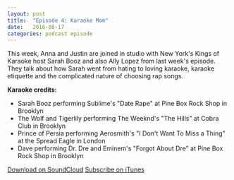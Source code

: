 ```yaml
---
layout: post
title:  "Episode 4: Karaoke Mom"
date:   2016-08-17
categories: podcast episode
---
```


This week, Anna and Justin are joined in studio with New York's Kings of Karaoke host Sarah Booz and also Ally Lopez from last week's episode. They talk about how Sarah went from hating to loving karaoke, karaoke etiquette and the complicated nature of choosing rap songs.

**Karaoke credits:**

- Sarah Booz performing Sublime's "Date Rape" at Pine Box Rock Shop in Brooklyn
- The Wolf and Tigerlily performing The Weeknd's "The Hills" at Cobra Club in Brooklyn 
- Prince of Persia performing Aerosmith's "I Don't Want To Miss a Thing" at the Spread Eagle in London 
- Dave performing Dr. Dre and Eminem's "Forgot About Dre" at Pine Box Rock Shop in Brooklyn

[Download on SoundCloud](https://soundcloud.com/karaoke-theory/episode4-finalfinal)
[Subscribe on iTunes](https://itunes.apple.com/ie/podcast/karaoke-theory/id1137159144?mt=2)
